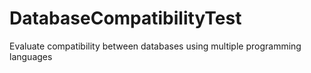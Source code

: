 # DatabaseCompatibilityTest
Evaluate compatibility between databases using multiple programming languages
